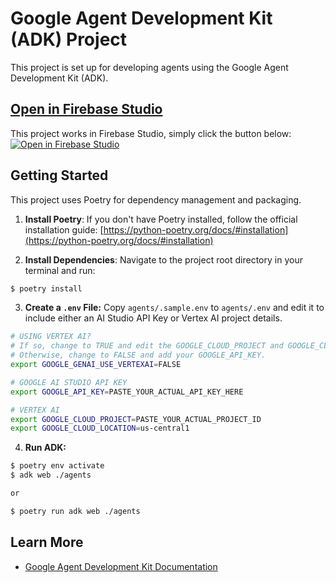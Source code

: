# Google Agent Development Kit (ADK) Project

This project is set up for developing agents using the Google Agent Development Kit (ADK).

## [Open in Firebase Studio](https://studio.firebase.google.com/import?url=https://github.com/luissala/adk-template)

This project works in Firebase Studio, simply click the button below:
[![Open in Firebase Studio](https://camo.githubusercontent.com/7a349c395a3a2a9050cc583b82b267a1d6ed7d62240f4e6f86753b5dfa157bf6/68747470733a2f2f63646e2e666972656261736573747564696f2e6465762f62746e2f6f70656e5f6461726b5f33324032782e706e67)](https://studio.firebase.google.com/import?url=https://github.com/luissala/adk-template)

## Getting Started

This project uses Poetry for dependency management and packaging.

1.  **Install Poetry**: If you don't have Poetry installed, follow the official installation guide: [https://python-poetry.org/docs/#installation](https://python-poetry.org/docs/#installation)

2.  **Install Dependencies**: Navigate to the project root directory in your terminal and run:

```bash
$ poetry install
```

3. **Create a  `.env` File:** Copy `agents/.sample.env` to `agents/.env` and edit it to include either an AI Studio API Key or Vertex AI project details.

```bash
# USING VERTEX AI? 
# If so, change to TRUE and edit the GOOGLE_CLOUD_PROJECT and GOOGLE_CLOUD_LOCATION variables.
# Otherwise, change to FALSE and add your GOOGLE_API_KEY.
export GOOGLE_GENAI_USE_VERTEXAI=FALSE

# GOOGLE AI STUDIO API KEY
export GOOGLE_API_KEY=PASTE_YOUR_ACTUAL_API_KEY_HERE

# VERTEX AI
export GOOGLE_CLOUD_PROJECT=PASTE_YOUR_ACTUAL_PROJECT_ID
export GOOGLE_CLOUD_LOCATION=us-central1
```

4. **Run ADK:**

```bash
$ poetry env activate
$ adk web ./agents

or

$ poetry run adk web ./agents
```

## Learn More
* [Google Agent Development Kit Documentation](https://google.github.io/adk-docs)
